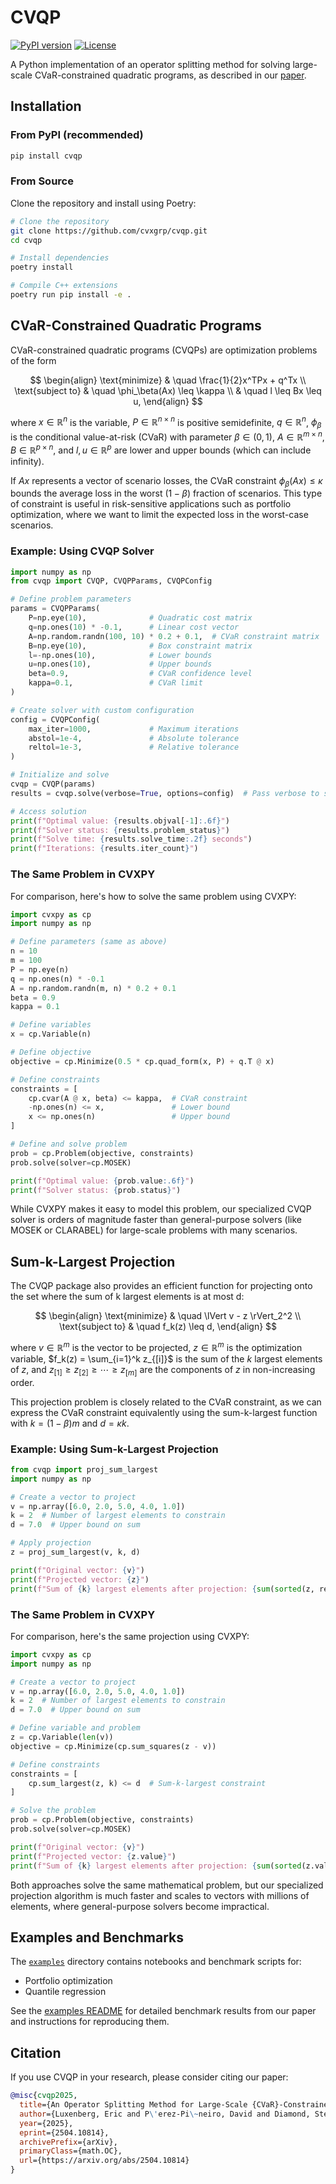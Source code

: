 # CVQP

[![PyPI version](https://img.shields.io/pypi/v/cvqp.svg)](https://pypi.org/project/cvqp/)
[![License](https://img.shields.io/badge/License-Apache%202.0-blue.svg)](LICENSE)

A Python implementation of an operator splitting method for solving large-scale CVaR-constrained quadratic programs, as described in our [paper](https://web.stanford.edu/~boyd/papers/cvar_qp.html).

## Installation

### From PyPI (recommended)

```bash
pip install cvqp
```

### From Source

Clone the repository and install using Poetry:

```bash
# Clone the repository
git clone https://github.com/cvxgrp/cvqp.git
cd cvqp

# Install dependencies
poetry install

# Compile C++ extensions
poetry run pip install -e .
```

## CVaR-Constrained Quadratic Programs

CVaR-constrained quadratic programs (CVQPs) are optimization problems of the form

$$
\begin{align}
\text{minimize} & \quad \frac{1}{2}x^TPx + q^Tx \\
\text{subject to} & \quad \phi_\beta(Ax) \leq \kappa \\
                  & \quad l \leq Bx \leq u,
\end{align}
$$

where $x \in \mathbb{R}^n$ is the variable, $P \in \mathbb{R}^{n \times n}$ is positive semidefinite, $q \in \mathbb{R}^n$, $\phi_\beta$ is the conditional value-at-risk (CVaR) with parameter $\beta \in (0,1)$, $A \in \mathbb{R}^{m \times n}$, $B \in \mathbb{R}^{p \times n}$, and $l, u \in \mathbb{R}^p$ are lower and upper bounds (which can include infinity).

If $Ax$ represents a vector of scenario losses, the CVaR constraint $\phi_\beta(Ax) \leq \kappa$ bounds the average loss in the worst $(1-\beta)$ fraction of scenarios. This type of constraint is useful in risk-sensitive applications such as portfolio optimization, where we want to limit the expected loss in the worst-case scenarios.

### Example: Using CVQP Solver

```python
import numpy as np
from cvqp import CVQP, CVQPParams, CVQPConfig

# Define problem parameters
params = CVQPParams(
    P=np.eye(10),              # Quadratic cost matrix
    q=np.ones(10) * -0.1,      # Linear cost vector
    A=np.random.randn(100, 10) * 0.2 + 0.1,  # CVaR constraint matrix
    B=np.eye(10),              # Box constraint matrix
    l=-np.ones(10),            # Lower bounds
    u=np.ones(10),             # Upper bounds
    beta=0.9,                  # CVaR confidence level
    kappa=0.1,                 # CVaR limit
)

# Create solver with custom configuration
config = CVQPConfig(
    max_iter=1000,             # Maximum iterations
    abstol=1e-4,               # Absolute tolerance
    reltol=1e-3,               # Relative tolerance
)

# Initialize and solve
cvqp = CVQP(params)
results = cvqp.solve(verbose=True, options=config)  # Pass verbose to solve()

# Access solution
print(f"Optimal value: {results.objval[-1]:.6f}")
print(f"Solver status: {results.problem_status}")
print(f"Solve time: {results.solve_time:.2f} seconds")
print(f"Iterations: {results.iter_count}")
```

### The Same Problem in CVXPY

For comparison, here's how to solve the same problem using CVXPY:

```python
import cvxpy as cp
import numpy as np

# Define parameters (same as above)
n = 10
m = 100
P = np.eye(n)
q = np.ones(n) * -0.1
A = np.random.randn(m, n) * 0.2 + 0.1
beta = 0.9
kappa = 0.1

# Define variables
x = cp.Variable(n)

# Define objective
objective = cp.Minimize(0.5 * cp.quad_form(x, P) + q.T @ x)

# Define constraints
constraints = [
    cp.cvar(A @ x, beta) <= kappa,  # CVaR constraint
    -np.ones(n) <= x,               # Lower bound
    x <= np.ones(n)                 # Upper bound
]

# Define and solve problem
prob = cp.Problem(objective, constraints)
prob.solve(solver=cp.MOSEK)

print(f"Optimal value: {prob.value:.6f}")
print(f"Solver status: {prob.status}")
```

While CVXPY makes it easy to model this problem, our specialized CVQP solver is orders of magnitude faster than general-purpose solvers (like MOSEK or CLARABEL) for large-scale problems with many scenarios.

## Sum-k-Largest Projection

The CVQP package also provides an efficient function for projecting onto the set where the sum of k largest elements is at most d:

$$
\begin{align}
\text{minimize} & \quad \lVert v - z \rVert_2^2 \\
\text{subject to} & \quad f_k(z) \leq d,
\end{align}
$$

where $v \in \mathbb{R}^m$ is the vector to be projected, $z \in \mathbb{R}^m$ is the optimization variable, $f_k(z) = \sum_{i=1}^k z_{[i]}$ is the sum of the $k$ largest elements of $z$, and $z_{[1]} \geq z_{[2]} \geq \cdots \geq z_{[m]}$ are the components of $z$ in non-increasing order.

This projection problem is closely related to the CVaR constraint, as we can express the CVaR constraint equivalently using the sum-k-largest function with $k = (1-\beta)m$ and $d = \kappa k$.

### Example: Using Sum-k-Largest Projection

```python
from cvqp import proj_sum_largest
import numpy as np

# Create a vector to project
v = np.array([6.0, 2.0, 5.0, 4.0, 1.0])
k = 2  # Number of largest elements to constrain
d = 7.0  # Upper bound on sum

# Apply projection
z = proj_sum_largest(v, k, d)

print(f"Original vector: {v}")
print(f"Projected vector: {z}")
print(f"Sum of {k} largest elements after projection: {sum(sorted(z, reverse=True)[:k]):.6f}")
```

### The Same Problem in CVXPY

For comparison, here's the same projection using CVXPY:

```python
import cvxpy as cp
import numpy as np

# Create a vector to project
v = np.array([6.0, 2.0, 5.0, 4.0, 1.0])
k = 2  # Number of largest elements to constrain
d = 7.0  # Upper bound on sum

# Define variable and problem
z = cp.Variable(len(v))
objective = cp.Minimize(cp.sum_squares(z - v))

# Define constraints
constraints = [
    cp.sum_largest(z, k) <= d  # Sum-k-largest constraint
]

# Solve the problem
prob = cp.Problem(objective, constraints)
prob.solve(solver=cp.MOSEK)

print(f"Original vector: {v}")
print(f"Projected vector: {z.value}")
print(f"Sum of {k} largest elements after projection: {sum(sorted(z.value, reverse=True)[:k]):.6f}")
```

Both approaches solve the same mathematical problem, but our specialized projection algorithm is much faster and scales to vectors with millions of elements, where general-purpose solvers become impractical.

## Examples and Benchmarks

The [`examples`](examples/) directory contains notebooks and benchmark scripts for:
- Portfolio optimization
- Quantile regression

See the [examples README](examples/README.md) for detailed benchmark results from our paper and instructions for reproducing them.

## Citation

If you use CVQP in your research, please consider citing our paper:

```bibtex
@misc{cvqp2025,
  title={An Operator Splitting Method for Large-Scale {CVaR}-Constrained Quadratic Programs},
  author={Luxenberg, Eric and P\'erez-Pi\~neiro, David and Diamond, Steven and Boyd, Stephen},
  year={2025},
  eprint={2504.10814},
  archivePrefix={arXiv},
  primaryClass={math.OC},
  url={https://arxiv.org/abs/2504.10814}
}
```